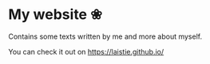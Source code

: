 # My website ❀

Contains some texts written by me and more about myself.

You can check it out on https://laistie.github.io/